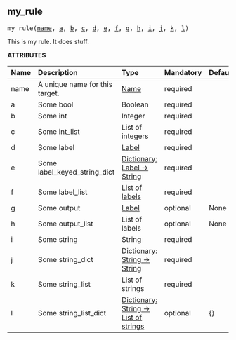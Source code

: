 <!-- Generated with Stardoc: http://skydoc.bazel.build -->

<a name="#my_rule"></a>

## my_rule

<pre>
my_rule(<a href="#my_rule-name">name</a>, <a href="#my_rule-a">a</a>, <a href="#my_rule-b">b</a>, <a href="#my_rule-c">c</a>, <a href="#my_rule-d">d</a>, <a href="#my_rule-e">e</a>, <a href="#my_rule-f">f</a>, <a href="#my_rule-g">g</a>, <a href="#my_rule-h">h</a>, <a href="#my_rule-i">i</a>, <a href="#my_rule-j">j</a>, <a href="#my_rule-k">k</a>, <a href="#my_rule-l">l</a>)
</pre>

This is my rule. It does stuff.

**ATTRIBUTES**


| Name  | Description | Type | Mandatory | Default |
| :------------- | :------------- | :------------- | :------------- | :------------- |
| <a name="my_rule-name"></a>name | A unique name for this target. | <a href="https://bazel.build/docs/build-ref.html#name">Name</a> | required |  |
| <a name="my_rule-a"></a>a | Some bool | Boolean | required |  |
| <a name="my_rule-b"></a>b | Some int | Integer | required |  |
| <a name="my_rule-c"></a>c | Some int_list | List of integers | required |  |
| <a name="my_rule-d"></a>d | Some label | <a href="https://bazel.build/docs/build-ref.html#labels">Label</a> | required |  |
| <a name="my_rule-e"></a>e | Some label_keyed_string_dict | <a href="https://bazel.build/docs/skylark/lib/dict.html">Dictionary: Label -> String</a> | required |  |
| <a name="my_rule-f"></a>f | Some label_list | <a href="https://bazel.build/docs/build-ref.html#labels">List of labels</a> | required |  |
| <a name="my_rule-g"></a>g | Some output | <a href="https://bazel.build/docs/build-ref.html#labels">Label</a> | optional | None |
| <a name="my_rule-h"></a>h | Some output_list | List of labels | optional | None |
| <a name="my_rule-i"></a>i | Some string | String | required |  |
| <a name="my_rule-j"></a>j | Some string_dict | <a href="https://bazel.build/docs/skylark/lib/dict.html">Dictionary: String -> String</a> | required |  |
| <a name="my_rule-k"></a>k | Some string_list | List of strings | required |  |
| <a name="my_rule-l"></a>l | Some string_list_dict | <a href="https://bazel.build/docs/skylark/lib/dict.html">Dictionary: String -> List of strings</a> | optional | {} |


